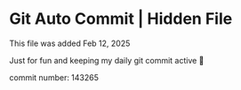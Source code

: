 # Git Auto Commit | Hidden File

This file was added Feb 12, 2025

Just for fun and keeping my daily git commit active 🤪

commit number: 143265
